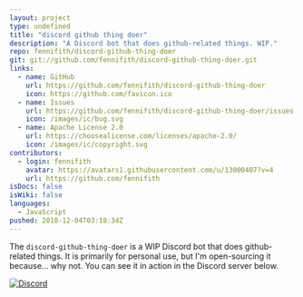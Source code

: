 ```yaml
---
layout: project
type: undefined
title: "discord github thing doer"
description: "A Discord bot that does github-related things. WIP."
repo: fennifith/discord-github-thing-doer
git: git://github.com/fennifith/discord-github-thing-doer.git
links:
  - name: GitHub
    url: https://github.com/fennifith/discord-github-thing-doer
    icon: https://github.com/favicon.ico
  - name: Issues
    url: https://github.com/fennifith/discord-github-thing-doer/issues
    icon: /images/ic/bug.svg
  - name: Apache License 2.0
    url: https://choosealicense.com/licenses/apache-2.0/
    icon: /images/ic/copyright.svg
contributors:
  - login: fennifith
    avatar: https://avatars1.githubusercontent.com/u/13000407?v=4
    url: https://github.com/fennifith
isDocs: false
isWiki: false
languages:
  - JavaScript
pushed: 2018-12-04T03:18:34Z
---
```


The `discord-github-thing-doer` is a WIP Discord bot that does github-related things. It is primarily for personal use, but I'm open-sourcing it because... why not. You can see it in action in the Discord server below.

[![Discord](https://img.shields.io/discord/514625116706177035.svg)](https://discord.gg/KPqbBjS)
